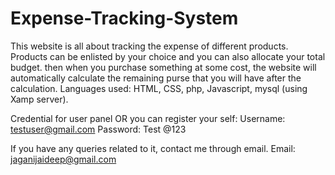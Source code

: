# Expense-Tracking-System
This website is all about tracking the expense of different products. Products can be enlisted by your choice and you can also allocate your total budget. then when you purchase something at some cost, the website will automatically calculate the remaining purse that you will have after the calculation.
Languages used: HTML, CSS, php, Javascript, mysql (using Xamp server). 

Credential for user panel  OR you can register your self:
Username: testuser@gmail.com
Password: Test @123

If you have any queries related to it, contact me through email. Email: jaganijaideep@gmail.com
